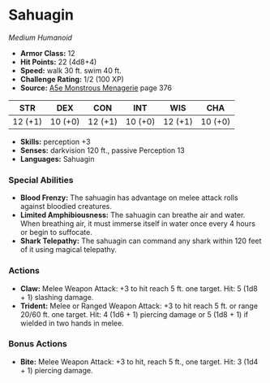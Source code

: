 # Sahuagin

*Medium* *Humanoid*

- **Armor Class:** 12
- **Hit Points:** 22 (4d8+4)
- **Speed:** walk 30 ft. swim 40 ft.
- **Challenge Rating:** 1/2 (100 XP)
- **Source:** [A5e Monstrous Menagerie](https://enpublishingrpg.com/products/level-up-monstrous-menagerie-a5e) page 376

| STR | DEX | CON | INT | WIS | CHA |
| --- | --- | --- | --- | --- | --- |
| 12 (+1) | 10 (+0) | 12 (+1) | 10 (+0) | 12 (+1) | 10 (+0) |

- **Skills:** perception +3
- **Senses:** darkvision 120 ft., passive Perception 13
- **Languages:** Sahuagin
### Special Abilities
- **Blood Frenzy:** The sahuagin has advantage on melee attack rolls against bloodied creatures.
- **Limited Amphibiousness:** The sahuagin can breathe air and water. When breathing air, it must immerse itself in water once every 4 hours or begin to suffocate.
- **Shark Telepathy:** The sahuagin can command any shark within 120 feet of it using magical telepathy.
### Actions
- **Claw:** Melee Weapon Attack: +3 to hit  reach 5 ft.  one target. Hit: 5 (1d8 + 1) slashing damage.
- **Trident:** Melee or Ranged Weapon Attack: +3 to hit  reach 5 ft. or range 20/60 ft.  one target. Hit: 4 (1d6 + 1) piercing damage  or 5 (1d8 + 1) if wielded in two hands in melee.
### Bonus Actions
- **Bite:** Melee Weapon Attack: +3 to hit, reach 5 ft., one target. Hit: 3 (1d4 + 1) piercing damage.


